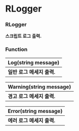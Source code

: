 # RLogger

### **RLogger**

**스크립트 로그 출력.**  


### **Function**

| **Log\(string message\)** |
| :--- |
| **일반 로그 메세지 출력.** |

| **Warning\(string message\)** |
| :--- |
| **경고 로그 메세지 출력.** |

| **Error\(string message\)** |
| :--- |
| **에러 로그 메세지 출력.** |

